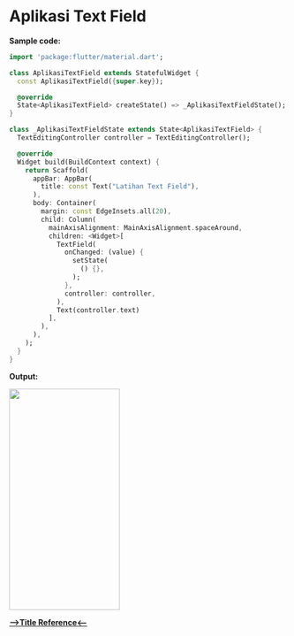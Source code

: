 # Aplikasi Text Field

__Sample code:__

```dart
import 'package:flutter/material.dart';

class AplikasiTextField extends StatefulWidget {
  const AplikasiTextField({super.key});

  @override
  State<AplikasiTextField> createState() => _AplikasiTextFieldState();
}

class _AplikasiTextFieldState extends State<AplikasiTextField> {
  TextEditingController controller = TextEditingController();

  @override
  Widget build(BuildContext context) {
    return Scaffold(
      appBar: AppBar(
        title: const Text("Latihan Text Field"),
      ),
      body: Container(
        margin: const EdgeInsets.all(20),
        child: Column(
          mainAxisAlignment: MainAxisAlignment.spaceAround,
          children: <Widget>[
            TextField(
              onChanged: (value) {
                setState(
                  () {},
                );
              },
              controller: controller,
            ),
            Text(controller.text)
          ],
        ),
      ),
    );
  }
}

```

__Output:__

<img src="https://user-images.githubusercontent.com/88677064/189658211-401e17e2-4419-47cc-898b-82a5baa64b4c.png" width="200" height="400">

[__-->Title Reference<--__]()
